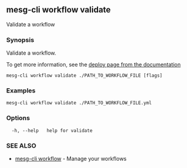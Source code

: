 ## mesg-cli workflow validate

Validate a workflow

### Synopsis

Validate a workflow.

To get more information, see the [deploy page from the documentation](https://docs.mesg.tech/workflow/validate.html)

```
mesg-cli workflow validate ./PATH_TO_WORKFLOW_FILE [flags]
```

### Examples

```
mesg-cli workflow validate ./PATH_TO_WORKFLOW_FILE.yml
```

### Options

```
  -h, --help   help for validate
```

### SEE ALSO

* [mesg-cli workflow](mesg-cli_workflow.md)	 - Manage your workflows

